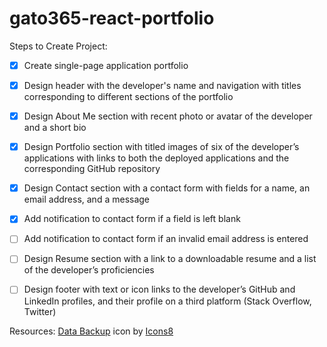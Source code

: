 # gato365-react-portfolio




Steps to Create Project:
- [X] Create single-page application portfolio
- [X] Design header with the developer's name and navigation with titles corresponding to different sections of the portfolio
- [X] Design About Me section with recent photo or avatar of the developer and a short bio
- [X] Design Portfolio section with titled images of six of the developer’s applications with links to both the deployed applications and the corresponding GitHub repository
- [X] Design Contact section with a contact form with fields for a name, an email address, and a message
- [X] Add notification to contact form if a field is left blank
- [ ] Add notification to contact form if an invalid email address is entered
- [ ] Design Resume section with a link to a downloadable resume and a list of the developer’s proficiencies
- [ ] Design footer with text or icon links to the developer’s GitHub and LinkedIn profiles, and their profile on a third platform (Stack Overflow, Twitter)




Resources:
<a target="_blank" href="https://icons8.com/icon/11346/data-backup">Data Backup</a> icon by <a target="_blank" href="https://icons8.com">Icons8</a>